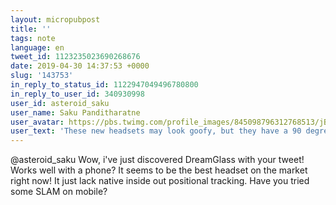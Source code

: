 ```yaml
---
layout: micropubpost
title: ''
tags: note
language: en
tweet_id: 1123235023690268676
date: 2019-04-30 14:37:53 +0000
slug: '143753'
in_reply_to_status_id: 1122947049496780800
in_reply_to_user_id: 340930998
user_id: asteroid_saku
user_name: Saku Panditharatne
user_avatar: https://pbs.twimg.com/profile_images/845098796312768513/jBVfWaBq.jpg
user_text: 'These new headsets may look goofy, but they have a 90 degree FOV and transparent display<a href="https://t.co/b81UzCrGzO" class="twitter-timeline-link u-hidden" data-pre-embedded="true" dir="ltr">pic.twitter.com/b81UzCrGzO</a>'
---
```

@asteroid_saku Wow, i've just discovered DreamGlass with your tweet! Works well with a phone? It seems to be the best headset on the market right now! It just lack native inside out positional tracking. Have you tried some SLAM on mobile?
